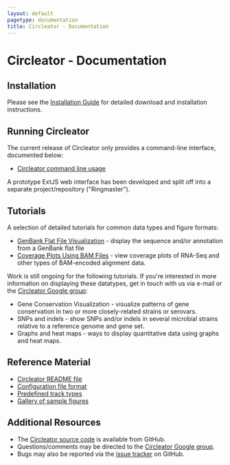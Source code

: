 ```yaml
---
layout: default
pagetype: documentation
title: Circleator - Documentation
---
```


# Circleator - Documentation

## Installation

Please see the [Installation Guide][install] for detailed download 
and installation instructions.

[install]: {{site.baseurl}}/install.html

## Running Circleator

The current release of Circleator only provides a command-line
interface, documented below:

 * [Circleator command line usage][cmdline]

A prototype ExtJS web interface has been developed and split off into a 
separate project/repository ("Ringmaster").

[cmdline]: {{site.baseurl}}/command-line.html

## Tutorials

A selection of detailed tutorials for common data types and figure formats:

 * [GenBank Flat File Visualization][gb_annotation] - display the sequence and/or annotation from a GenBank flat file
 * [Coverage Plots Using BAM Files][coverage_plots] - view coverage plots of RNA-Seq and other types of BAM-encoded alignment data.

Work is still ongoing for the following tutorials. If you're interested in more information on 
displaying these datatypes, get in touch with us via e-mail or the [Circleator Google group][ggroup]:

 * Gene Conservation Visualization - visualize patterns of gene conservation in two or more closely-related strains or serovars.
 * SNPs and indels - show SNPs and/or indels in several microbial strains relative to a reference genome and gene set.
 * Graphs and heat maps - ways to display quantitative data using graphs and heat maps.

[gb_annotation]: {{site.baseurl}}/tutorials/gb_annotation.html
[gene_conservation]: {{site.baseurl}}/tutorials/gene_conservation.html
[snps_indels]: {{site.baseurl}}/tutorials/
[coverage_plots]: {{site.baseurl}}/tutorials/coverage_plots.html
[graphs_heat_maps]: {{site.baseurl}}/tutorials/

## Reference Material
 
 * [Circleator README file][readme]
 * [Configuration file format][config_ref]
 * [Predefined track types][predef_tracks]
 * [Gallery of sample figures][gallery]

[readme]: http://github.com/jonathancrabtree/Circleator/blob/master/README.md
[config_ref]: {{site.baseurl}}/configuration.html
[predef_tracks]: {{site.baseurl}}/predefined-tracks.html
[gallery]: {{site.baseurl}}/gallery.html

## Additional Resources

* The [Circleator source code][source] is available from GitHub.
* Questions/comments may be directed to the [Circleator Google group][ggroup].
* Bugs may also be reported via the [issue tracker][tracker] on GitHub.

[source]: https://github.com/jonathancrabtree/Circleator
[ggroup]: http://groups.google.com/group/circleator
[tracker]: https://github.com/jonathancrabtree/Circleator/issues

